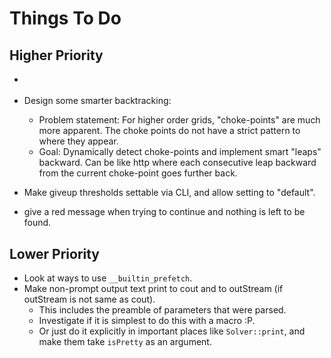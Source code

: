 
# Things To Do

## Higher Priority

- [](https://rust-lang.github.io/api-guidelines/interoperability.html)

- Design some smarter backtracking:
  - Problem statement: For higher order grids, "choke-points" are much more apparent. The choke points do not have a strict pattern to where they appear.
  - Goal: Dynamically detect choke-points and implement smart "leaps" backward. Can be like http where each consecutive leap backward from the current choke-point goes further back.
- Make giveup thresholds settable via CLI, and allow setting to "default".
- give a red message when trying to continue and nothing is left to be found.

## Lower Priority

- Look at ways to use `__builtin_prefetch`.
- Make non-prompt output text print to cout and to outStream (if outStream is not same as cout).
  - This includes the preamble of parameters that were parsed.
  - Investigate if it is simplest to do this with a macro :P.
  - Or just do it explicitly in important places like `Solver::print`, and make them take `isPretty` as an argument.
